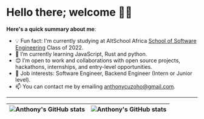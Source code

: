 # Hello there; welcome 👋🏾

**Here's a quick summary about me**:

- 💡 Fun fact: I'm currently studying at AltSchool Africa [School of Software Engineering](https://altschoolafrica.com/schools/engineering) Class of 2022.
- 🌱 I’m currently learning JavaScript, Rust and python.
- 😊 I’m open to work and collaborations with open source projects, hackathons, internships, and entry-level opportunities.
- 💼 Job interests: Software Engineer, Backend Engineer (Intern or Junior level).
- 📫 You can contact me by emailing anthonycuzoho@gmail.com.

---

| <img align="center" src="https://github-readme-stats.vercel.app/api?username=nodekage&show_icons=true&include_all_commits=true&hide_border=true" alt="Anthony's GitHub stats" /> | <img align="center" src="https://github-readme-stats.vercel.app/api/top-langs/?username=nodekage&langs_count=8&layout=compact&hide_border=true" alt="Anthony's GitHub stats" /> |
| ------------- | ------------- |
